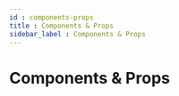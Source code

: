 ```yaml
---
id : components-props
title : Components & Props
sidebar_label : Components & Props
---
```

# **Components & Props**